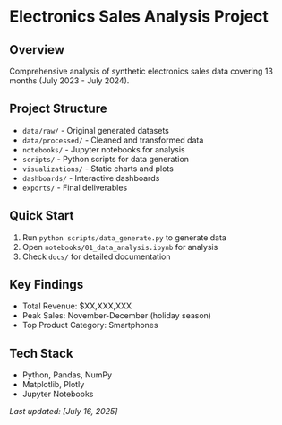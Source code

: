 # Electronics Sales Analysis Project

## Overview
Comprehensive analysis of synthetic electronics sales data covering 13 months (July 2023 - July 2024).

## Project Structure
- `data/raw/` - Original generated datasets
- `data/processed/` - Cleaned and transformed data
- `notebooks/` - Jupyter notebooks for analysis
- `scripts/` - Python scripts for data generation
- `visualizations/` - Static charts and plots
- `dashboards/` - Interactive dashboards
- `exports/` - Final deliverables

## Quick Start
1. Run `python scripts/data_generate.py` to generate data
2. Open `notebooks/01_data_analysis.ipynb` for analysis
3. Check `docs/` for detailed documentation

## Key Findings
- Total Revenue: $XX,XXX,XXX
- Peak Sales: November-December (holiday season)
- Top Product Category: Smartphones

## Tech Stack
- Python, Pandas, NumPy
- Matplotlib, Plotly
- Jupyter Notebooks

*Last updated: [July 16, 2025]*